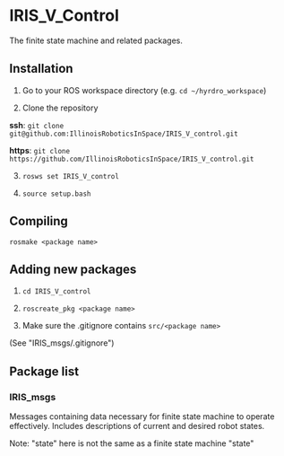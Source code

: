 # IRIS\_V\_Control

The finite state machine and related packages.

## Installation
1)  Go to your ROS workspace directory (e.g. `cd ~/hyrdro_workspace`)

2)  Clone the repository

__ssh__: `git clone git@github.com:IllinoisRoboticsInSpace/IRIS_V_control.git`

__https__: `git clone https://github.com/IllinoisRoboticsInSpace/IRIS_V_control.git`

3)  `rosws set IRIS_V_control`

4)  `source setup.bash`

## Compiling
`rosmake <package name>`

## Adding new packages
1) `cd IRIS_V_control`

2) `roscreate_pkg <package name>`

3) Make sure the .gitignore contains `src/<package name>`

(See "IRIS\_msgs/.gitignore")

## Package list

### IRIS\_msgs

Messages containing data necessary for finite state machine to operate
effectively. Includes descriptions of current and desired robot states.

Note: "state" here is not the same as a finite state machine "state"
